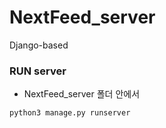 # NextFeed_server
Django-based

### RUN server
- NextFeed_server 폴더 안에서
``` shell
python3 manage.py runserver
```
